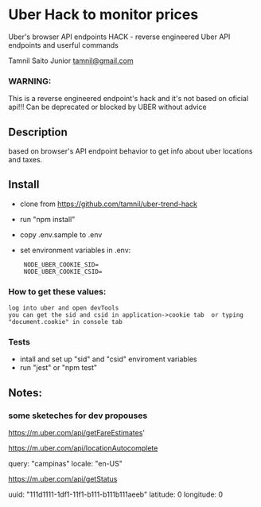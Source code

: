 # Uber Hack to monitor prices

Uber's browser API endpoints HACK - reverse engineered Uber API endpoints and userful commands

Tamnil Saito Junior <tamnil@gmail.com>

### WARNING:

This is a reverse engineered endpoint's hack and it's not based on oficial api!!!
Can be deprecated or blocked by UBER without advice


## Description
based on browser's API endpoint behavior to get info about uber locations and taxes.

## Install

- clone from https://github.com/tamnil/uber-trend-hack
- run "npm install"
- copy .env.sample to .env
- set environment variables in .env:

   ```
    NODE_UBER_COOKIE_SID=
    NODE_UBER_COOKIE_CSID=

    ```

###    How to get these values:
    log into uber and open devTools
    you can get the sid and csid in application->cookie tab  or typing "document.cookie" in console tab


### Tests

- intall and set up "sid" and "csid" enviroment variables
- run "jest" or "npm test"





## Notes:


### some sketeches for dev propouses
https://m.uber.com/api/getFareEstimates'

https://m.uber.com/api/locationAutocomplete

query: "campinas"
locale: "en-US"

https://m.uber.com/api/getStatus

uuid: "111d1111-1df1-11f1-b111-b111b111aeeb"
latitude: 0
longitude: 0





